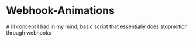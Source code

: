 # Webhook-Animations
A lil concept I had in my mind, basic script that essentially does stopmotion through webhooks
